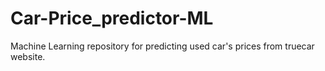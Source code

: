 # Car-Price_predictor-ML
Machine Learning repository for predicting used car's prices from truecar website.
